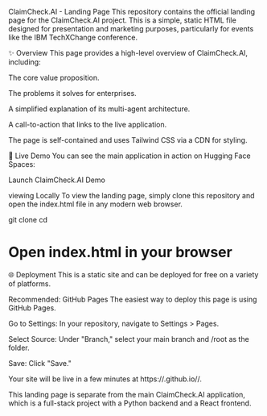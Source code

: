 ClaimCheck.AI - Landing Page
This repository contains the official landing page for the ClaimCheck.AI project. This is a simple, static HTML file designed for presentation and marketing purposes, particularly for events like the IBM TechXChange conference.

✨ Overview
This page provides a high-level overview of ClaimCheck.AI, including:

The core value proposition.

The problems it solves for enterprises.

A simplified explanation of its multi-agent architecture.

A call-to-action that links to the live application.

The page is self-contained and uses Tailwind CSS via a CDN for styling.

🚀 Live Demo
You can see the main application in action on Hugging Face Spaces:

Launch ClaimCheck.AI Demo

viewing Locally
To view the landing page, simply clone this repository and open the index.html file in any modern web browser.

git clone <your-repository-url>
cd <repository-name>
# Open index.html in your browser

🌐 Deployment
This is a static site and can be deployed for free on a variety of platforms.

Recommended: GitHub Pages
The easiest way to deploy this page is using GitHub Pages.

Go to Settings: In your repository, navigate to Settings > Pages.

Select Source: Under "Branch," select your main branch and /root as the folder.

Save: Click "Save."

Your site will be live in a few minutes at https://<your-username>.github.io/<your-repository-name>/.

This landing page is separate from the main ClaimCheck.AI application, which is a full-stack project with a Python backend and a React frontend.
